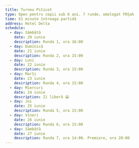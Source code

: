 ```yaml
---
title: Turneu Piticot
type: Open pentru copii sub 6 ani. 7 runde, omologat FRȘah
time: 61 minute întreaga partidă
address: Hotel Delta
schedule:
  - day: Sâmbătă
    date: 20 iunie
    description: Runda 1, ora 16:00
  - day: Duminică
    date: 21 iunie
    description: Runda 2, ora 15:00
  - day: Luni
    date: 22 iunie
    description: Runda 3, ora 15:00
  - day: Marți
    date: 23 iunie
    description: Runda 4, ora 15:00
  - day: Miercuri
    date: 24 iunie
    description: Zi liberă 😀
  - day: Joi
    date: 25 iunie
    description: Runda 5, ora 15:00
  - day: Vineri
    date: 26 iunie
    description: Runda 6, ora 15:00
  - day: Sâmbătă
    date: 27 iunie
    description: Runda 7, ora 14:00. Premiere, ora 20:00
---
```

